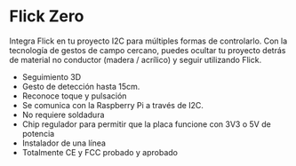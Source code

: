 <!--
---
name: Flick Zero
class: board
type: gesture
formfactor: pHAT
manufacturer: Pi Supply
description: Flick Zero is a 3D tracking and gesture pHAT.
url: https://www.pi-supply.com/product/flick-large-standalone-3d-tracking-gesture-breakout/
github: https://github.com/PiSupply/Flick
buy: https://www.pi-supply.com/product/flick-zero-3d-tracking-gesture-phat-pi-zero/
image: 'flick-zero.png'
pincount: 40
eeprom: no
power:
  '1':
  '2':
ground:
  '6':
  '9':
  '14':
  '20':
  '25':
  '30':
  '34':
  '39':
pin:
  '3':
    mode: i2c
  '5':
    mode: i2c
  '11':
    name: Reset
  '13':
    name: TS
i2c:
  '0x42':
    name: Gesture controller
    device: MGC3130
-->
# Flick Zero
Integra Flick en tu proyecto I2C para  múltiples formas de controlarlo. Con la tecnología de gestos de campo cercano, puedes ocultar tu proyecto detrás de material no conductor (madera / acrílico) y seguir utilizando Flick.

* Seguimiento 3D
* Gesto de detección hasta 15cm.
* Reconoce toque y pulsación
* Se comunica con la Raspberry Pi a través de I2C.
* No requiere soldadura
* Chip regulador para permitir que la placa funcione con 3V3 o 5V de potencia
* Instalador de una línea
* Totalmente CE y FCC probado y aprobado

